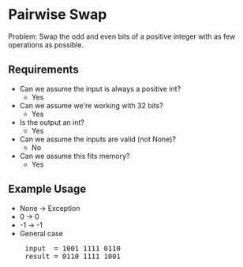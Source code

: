 # Pairwise Swap

Problem: Swap the odd and even bits of a positive integer with as few operations as possible.

## Requirements

- Can we assume the input is always a positive int?
  - Yes
- Can we assume we're working with 32 bits?
  - Yes
- Is the output an int?
  - Yes
- Can we assume the inputs are valid (not None)?
  - No
- Can we assume this fits memory?
  - Yes

## Example Usage

- None -> Exception
- 0 -> 0
- -1 -> -1
- General case
<pre>
    input  = 1001 1111 0110
    result = 0110 1111 1001
<pre>

